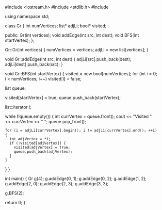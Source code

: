 #include <iostream.h>
#include <stdlib.h>
#include <list>

using namespace std;

class Gr {
  int numVertices;
  list<int>* adjLi;
  bool* visited;

   public:
  Gr(int vertices);
  void addEdge(int src, int dest);
  void BFS(int startVertex);
};


Gr::Gr(int vertices) {
  numVertices = vertices;
  adjLi = new list<int>[vertices];
}


void Gr::addEdge(int src, int dest) {
  adjLi[src].push_back(dest);
  adjLi[dest].push_back(src);
}


void Gr::BFS(int startVertex) {
  visited = new bool[numVertices];
  for (int i = 0; i < numVertices; i++)
    visited[i] = false;

  list<int> queue;

  visited[startVertex] = true;
  queue.push_back(startVertex);

  list<int>::iterator i;

  while (!queue.empty()) {
    int currVertex = queue.front();
    cout << "Visited " << currVertex << " ";
    queue.pop_front();

    for (i = adjLi[currVertex].begin(); i != adjLi[currVertex].end(); ++i) {
      int adjVertex = *i;
      if (!visited[adjVertex]) {
        visited[adjVertex] = true;
        queue.push_back(adjVertex);
      }
    }
  }
}

int main() {
  Gr g(4);
  g.addEdge(0, 1);
  g.addEdge(0, 2);
  g.addEdge(1, 2);
  g.addEdge(2, 0);
  g.addEdge(2, 3);
  g.addEdge(3, 3);

  g.BFS(2);

  return 0;
}

